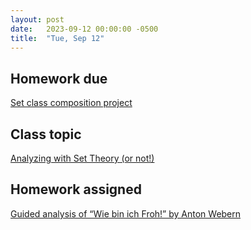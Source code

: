 ```yaml
---
layout: post
date:   2023-09-12 00:00:00 -0500
title:  "Tue, Sep 12"
---
```


## Homework due

[Set class composition project](https://viva.pressbooks.pub/openmusictheory/chapter/set-class-and-prime-form/#assignments)

## Class topic

[Analyzing with Set Theory (or not!)](https://viva.pressbooks.pub/openmusictheory/chapter/analyzing-with-set-theory/)

## Homework assigned

[Guided analysis of “Wie bin ich Froh!” by Anton Webern](https://viva.pressbooks.pub/openmusictheory/chapter/analyzing-with-set-theory/#assignments)

